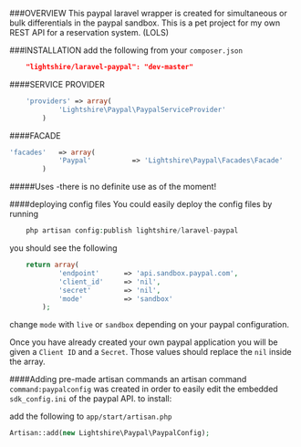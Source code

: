 ###OVERVIEW
This paypal laravel wrapper is created for simultaneous or bulk differentials in the paypal sandbox. This is a pet project for my own REST API for a reservation system. (LOLS)

###INSTALLATION
add the following from your `composer.json`

```json
	"lightshire/laravel-paypal": "dev-master"
```

####SERVICE PROVIDER
```php
	'providers'	=> array(
			'Lightshire\Paypal\PaypalServiceProvider'
		)
```
####FACADE
```php
'facades' 	=> array(
			'Paypal' 		  => 'Lightshire\Paypal\Facades\Facade'
		)
```
#####Uses
	-there is no definite use as of the moment!


####deploying config files
You could easily deploy the config files by running
```php
	php artisan config:publish lightshire/laravel-paypal
```

you should see the following 
```php
	return array(
			'endpoint' 		=> 'api.sandbox.paypal.com',
			'client_id'		=> 'nil',
			'secret' 		=> 'nil',
			'mode' 			=> 'sandbox'
		);
```

change `mode` with `live` or `sandbox` depending on your paypal configuration.

Once you have already created your own paypal application you will be given a `Client ID` and a `Secret`. Those values should replace the `nil` inside the array.

####Adding pre-made artisan commands
an artisan command `command:paypalconfig` was created in order to easily edit the embedded `sdk_config.ini` of the paypal API. to install:

add the following to `app/start/artisan.php`

```php
Artisan::add(new Lightshire\Paypal\PaypalConfig);
```